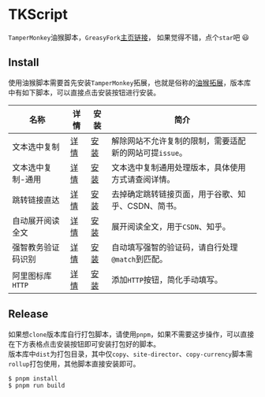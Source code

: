 # TKScript

`TamperMonkey`油猴脚本，`GreasyFork`[主页链接](https://greasyfork.org/zh-CN/users/584991-windrunnermax)， 如果觉得不错，点个`star`吧 😃  


## Install

使用油猴脚本需要首先安装`TamperMonkey`拓展，也就是俗称的[油猴拓展](https://www.tampermonkey.net/index.php)，版本库中有如下脚本，可以直接点击安装按钮进行安装。

| 名称 | 详情 | 安装 | 简介 |
|----|----|----|----|
| 文本选中复制 | [详情](https://github.com/WindrunnerMax/TKScript/blob/master/src/copy/README.md) | [安装](https://cdn.jsdelivr.net/gh/WindrunnerMax/TKScript@master/dist/copy.user.js) | 解除网站不允许复制的限制，需要适配新的网站可提`issue`。 |
| 文本选中复制-通用 | [详情](https://github.com/WindrunnerMax/TKScript/blob/master/src/copy-currency/README.md) |  [安装](https://cdn.jsdelivr.net/gh/WindrunnerMax/TKScript@master/dist/copy-currency.user.js) | 文本选中复制通用处理版本，具体使用方式请查阅详情。
| 跳转链接直达 | [详情](https://github.com/WindrunnerMax/TKScript/blob/master/src/site-director/README.md) |  [安装](https://cdn.jsdelivr.net/gh/WindrunnerMax/TKScript@master/dist/site-director.user.js) | 去掉确定跳转链接页面，用于谷歌、知乎、CSDN、简书。 |
| 自动展开阅读全文 | [详情](https://github.com/WindrunnerMax/TKScript/blob/master/src/expansion/README.md) |  [安装](https://cdn.jsdelivr.net/gh/WindrunnerMax/TKScript@master/src/expansion/expansion.user.js) | 展开阅读全文，用于`CSDN`、知乎。 |
| 强智教务验证码识别 | [详情](https://github.com/WindrunnerMax/TKScript/blob/master/src/captcha/README.md) |  [安装](https://cdn.jsdelivr.net/gh/WindrunnerMax/TKScript@master/src/captcha/captcha.user.js) |  自动填写强智的验证码，请自行处理`@match`到匹配。|
| 阿里图标库`HTTP` | [详情](https://github.com/WindrunnerMax/TKScript/blob/master/src/completion/README.md) |  [安装](https://cdn.jsdelivr.net/gh/WindrunnerMax/TKScript@master/src/completion/completion.user.js) | 添加`HTTP`按钮，简化手动填写。  |



## Release

如果想`clone`版本库自行打包脚本，请使用`pnpm`，如果不需要这步操作，可以直接在下方表格点击安装按钮即可安装打包好的脚本。   
版本库中`dist`为打包目录，其中仅`copy`、`site-director`、`copy-currency`脚本需`rollup`打包使用，其他脚本直接安装即可。

```bash
$ pnpm install
$ pnpm run build
```
